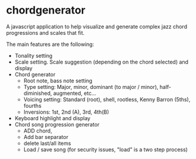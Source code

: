 # chordgenerator
A javascript application to help visualize and generate complex jazz chord progressions and scales that fit.

The main features are the following:
- Tonality setting
- Scale setting. Scale suggestion (depending on the chord selected) and display
- Chord generator
    * Root note, bass note setting
    * Type setting: Major, minor, dominant (to major / minor), half-diminished, augmented, etc...
    * Voicing setting: Standard (root), shell, rootless, Kenny Barron (5ths), fourths
    * Inversions: 1st, 2nd (A), 3rd, 4th(B)
- Keyboard highlight and display
- Chord song progression generator
    * ADD chord,
    * Add bar separator
    * delete last/all items
    * Load / save song (for security issues, "load" is a two step process)
